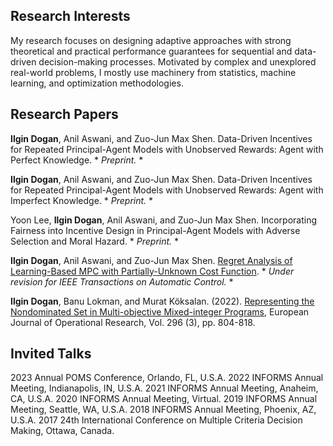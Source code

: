 ## **Research Interests**

My research focuses on designing adaptive approaches with strong theoretical and practical performance guarantees for sequential and data-driven decision-making processes. Motivated by complex and unexplored real-world problems, I mostly use machinery from statistics, machine learning, and optimization methodologies. 

## **Research Papers**

**Ilgin Dogan**, Anil Aswani, and Zuo-Jun Max Shen. Data-Driven Incentives for Repeated Principal-Agent Models with Unobserved Rewards: Agent with Perfect Knowledge. * *Preprint.* *  

**Ilgin Dogan**, Anil Aswani, and Zuo-Jun Max Shen. Data-Driven Incentives for Repeated Principal-Agent Models with Unobserved Rewards: Agent with Imperfect Knowledge. * *Preprint.* *  

Yoon Lee, **Ilgin Dogan**, Anil Aswani, and Zuo-Jun Max Shen. Incorporating Fairness into Incentive Design in Principal-Agent Models with Adverse Selection and Moral Hazard. * *Preprint.* * 

**Ilgin Dogan**, Anil Aswani, and Zuo-Jun Max Shen. [Regret Analysis of Learning-Based MPC with Partially-Unknown Cost Function](https://arxiv.org/abs/2108.02307). * *Under revision for IEEE Transactions on Automatic Control.* *

**Ilgin Dogan**, Banu Lokman, and Murat Köksalan. (2022). [Representing the Nondominated Set in Multi-objective Mixed-integer Programs](https://www.sciencedirect.com/science/article/pii/S0377221721003179), European Journal of Operational Research, Vol. 296 (3), pp. 804-818.

## **Invited Talks**

2023 Annual POMS Conference, Orlando, FL, U.S.A. 
2022 INFORMS Annual Meeting, Indianapolis, IN, U.S.A. 
2021 INFORMS Annual Meeting, Anaheim, CA, U.S.A.
2020 INFORMS Annual Meeting, Virtual.
2019 INFORMS Annual Meeting, Seattle, WA, U.S.A.
2018 INFORMS Annual Meeting, Phoenix, AZ, U.S.A.
2017 24th International Conference on Multiple Criteria Decision Making, Ottawa, Canada.

